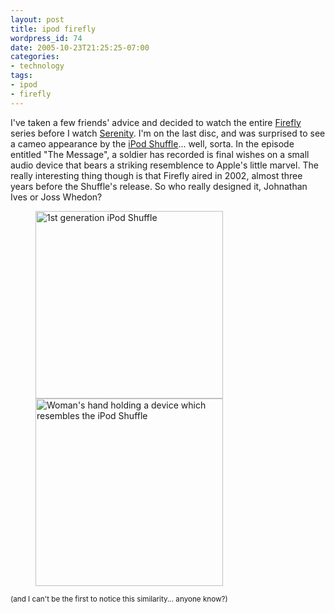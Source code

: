 ```yaml
---
layout: post
title: ipod firefly
wordpress_id: 74
date: 2005-10-23T21:25:25-07:00
categories:
- technology
tags:
- ipod
- firefly
---
```

I've taken a few friends' advice and decided to watch the entire [Firefly][] series before I watch [Serenity][].  I'm on
the last disc, and was surprised to see a cameo appearance by the [iPod Shuffle][]... well, sorta.  In the episode
entitled "The Message", a soldier has recorded is final wishes on a small audio device that bears a striking resemblence
to Apple's little marvel.  The really interesting thing though is that Firefly aired in 2002, almost three years before
the Shuffle's release.  So who really designed it, Johnathan Ives or Joss Whedon?

<figure class="aligncenter">
  <img src="ipod-shuffle.jpg" alt="1st generation iPod Shuffle" height="300">
  <img src="firefly-shuffle.jpg" alt="Woman's hand holding a device which resembles the iPod Shuffle" height="300">
</figure>

<small>(and I can't be the first to notice this similarity... anyone know?)</small>

[firefly]: http://imdb.com/title/tt0303461/
[serenity]: http://imdb.com/title/tt0379786/
[iPod Shuffle]: http://www.apple.com/ipodshuffle/
